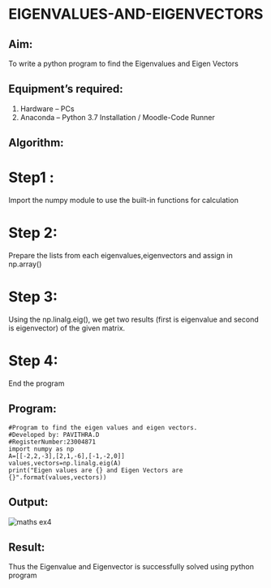 # EIGENVALUES-AND-EIGENVECTORS
## Aim:
To write a python program to find the Eigenvalues and Eigen Vectors
## Equipment’s required:
1. 	Hardware – PCs
2. 	Anaconda – Python 3.7 Installation / Moodle-Code Runner
## Algorithm:
# Step1 :
Import the numpy module to use the built-in functions for calculation

# Step 2:
Prepare the lists from each eigenvalues,eigenvectors and assign in np.array()

# Step 3:
Using the np.linalg.eig(), we get two results (first is eigenvalue and second is eigenvector) of the given matrix.

# Step 4:
End the program

## Program:
``````
#Program to find the eigen values and eigen vectors.
#Developed by: PAVITHRA.D
#RegisterNumber:23004871
import numpy as np
A=[[-2,2,-3],[2,1,-6],[-1,-2,0]]
values,vectors=np.linalg.eig(A)
print("Eigen values are {} and Eigen Vectors are {}".format(values,vectors))
``````
## Output:
![maths ex4](https://github.com/PavithraD23004871/EIGENVALUES-AND-EIGENVECTORS/assets/138955967/c74a96b1-3d15-42c9-832f-15094835bc74)

## Result:
Thus the Eigenvalue and Eigenvector is successfully solved using python program
